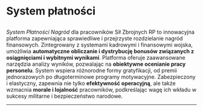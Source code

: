 # System płatności
## 

*System Płatności Nagród* dla pracowników Sił Zbrojnych RP to innowacyjna platforma zapewniająca sprawiedliwe i przejrzyste rozdzielanie nagród finansowych. Zintegrowany z systemami kadrowymi i finansowymi wojska, umożliwia **automatyczne obliczanie i dystrybucję bonusów związanych z osiągnięciami i wybitnymi wynikami**. Platforma oferuje zaawansowane narzędzia analizy wyników, pozwalając na **obiektywne ocenianie pracy personelu**. System wspiera różnorodne formy gratyfikacji, od premii jednorazowych po długoterminowe programy motywacyjne. Zabezpieczony i elastyczny, zapewnia nie tylko **efektywność operacyjną**, ale także wzmacnia **morale i lojalność** pracowników, podkreślając wagę ich wkładu w sukcesy militarne i bezpieczeństwo narodowe.
***